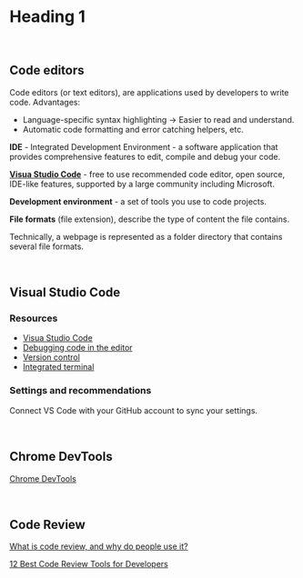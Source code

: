 # **Heading 1**

<br>

## **Code editors**

Code editors (or text editors), are applications used by developers to write code. Advantages:

- Language-specific syntax highlighting -> Easier to read and understand.
- Automatic code formatting and error catching helpers, etc.

**IDE** - Integrated Development Environment - a software application that provides comprehensive features to edit, compile and debug your code.

[**Visua Studio Code**](https://code.visualstudio.com/) - free to use recommended code editor, open source, IDE-like features, supported by a large community including Microsoft.

**Development environment** - a set of tools you use to code projects.

**File formats** (file extension), describe the type of content the file contains.

Technically, a webpage is represented as a folder directory that contains several file formats.

<br>

## **Visual Studio Code**

### **Resources**

- [Visua Studio Code](https://code.visualstudio.com/)
- [Debugging code in the editor](https://code.visualstudio.com/docs/editor/debugging)
- [Version control](https://code.visualstudio.com/docs/sourcecontrol/overview)
- [Integrated terminal](https://code.visualstudio.com/docs/terminal/basics)

### **Settings and recommendations**

Connect VS Code with your GitHub account to sync your settings.

<br>

## **Chrome DevTools**

[Chrome DevTools](https://developer.chrome.com/docs/devtools/)

<br>

## **Code Review**

[What is code review, and why do people use it?](https://discuss.codecademy.com/t/article-giving-and-receiving-code-review/521901?_gl=1*1w2rh1g*_ga*MDgzNjExMzUzMi4xNjYyOTc0NjY0*_ga_3LRZM6TM9L*MTY3MjM4MzUxOS4xNTkuMS4xNjcyMzgzODI1LjU1LjAuMA..)

[12 Best Code Review Tools for Developers](https://kinsta.com/blog/code-review-tools/)

<br>
